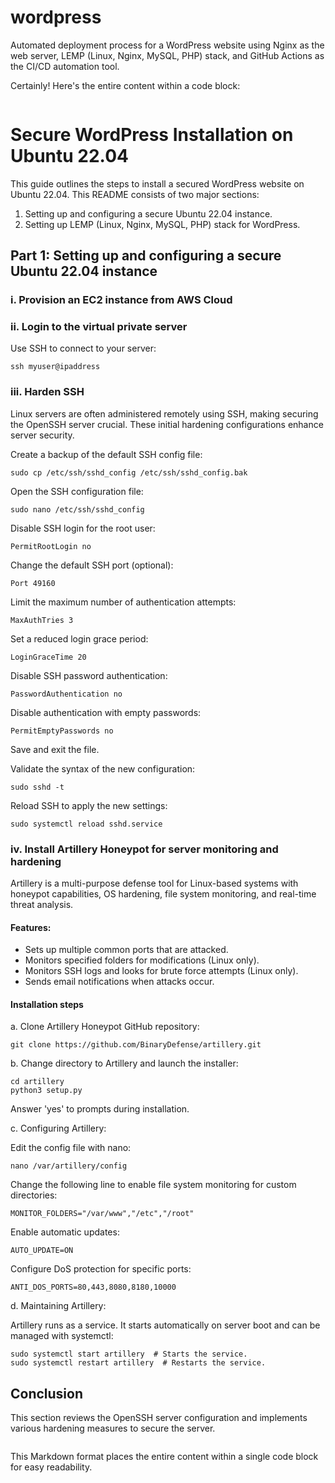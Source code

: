 # wordpress
Automated deployment process for a WordPress website using Nginx as the web server, LEMP (Linux, Nginx, MySQL, PHP) stack, and GitHub Actions as the CI/CD automation tool.


Certainly! Here's the entire content within a code block:

```markdown
```
# Secure WordPress Installation on Ubuntu 22.04

This guide outlines the steps to install a secured WordPress website on Ubuntu 22.04. This README consists of two major sections:

1. Setting up and configuring a secure Ubuntu 22.04 instance.
2. Setting up LEMP (Linux, Nginx, MySQL, PHP) stack for WordPress.

## Part 1: Setting up and configuring a secure Ubuntu 22.04 instance

### i. Provision an EC2 instance from AWS Cloud

### ii. Login to the virtual private server

Use SSH to connect to your server:

```shell
ssh myuser@ipaddress
```

### iii. Harden SSH

Linux servers are often administered remotely using SSH, making securing the OpenSSH server crucial. These initial hardening configurations enhance server security.

Create a backup of the default SSH config file:

```shell
sudo cp /etc/ssh/sshd_config /etc/ssh/sshd_config.bak
```

Open the SSH configuration file:

```shell
sudo nano /etc/ssh/sshd_config
```

Disable SSH login for the root user:

```shell
PermitRootLogin no
```

Change the default SSH port (optional):

```shell
Port 49160
```

Limit the maximum number of authentication attempts:

```shell
MaxAuthTries 3
```

Set a reduced login grace period:

```shell
LoginGraceTime 20
```

Disable SSH password authentication:

```shell
PasswordAuthentication no
```

Disable authentication with empty passwords:

```shell
PermitEmptyPasswords no
```

Save and exit the file.

Validate the syntax of the new configuration:

```shell
sudo sshd -t
```

Reload SSH to apply the new settings:

```shell
sudo systemctl reload sshd.service
```

### iv. Install Artillery Honeypot for server monitoring and hardening

Artillery is a multi-purpose defense tool for Linux-based systems with honeypot capabilities, OS hardening, file system monitoring, and real-time threat analysis.

#### Features:

- Sets up multiple common ports that are attacked.
- Monitors specified folders for modifications (Linux only).
- Monitors SSH logs and looks for brute force attempts (Linux only).
- Sends email notifications when attacks occur.

#### Installation steps

a. Clone Artillery Honeypot GitHub repository:

```shell
git clone https://github.com/BinaryDefense/artillery.git
```

b. Change directory to Artillery and launch the installer:

```shell
cd artillery
python3 setup.py
```

Answer 'yes' to prompts during installation.

c. Configuring Artillery:

Edit the config file with nano:

```shell
nano /var/artillery/config
```

Change the following line to enable file system monitoring for custom directories:

```shell
MONITOR_FOLDERS="/var/www","/etc","/root"
```

Enable automatic updates:

```shell
AUTO_UPDATE=ON
```

Configure DoS protection for specific ports:

```shell
ANTI_DOS_PORTS=80,443,8080,8180,10000
```

d. Maintaining Artillery:

Artillery runs as a service. It starts automatically on server boot and can be managed with systemctl:

```shell
sudo systemctl start artillery  # Starts the service.
sudo systemctl restart artillery  # Restarts the service.
```

## Conclusion

This section reviews the OpenSSH server configuration and implements various hardening measures to secure the server.
```
```

This Markdown format places the entire content within a single code block for easy readability.
